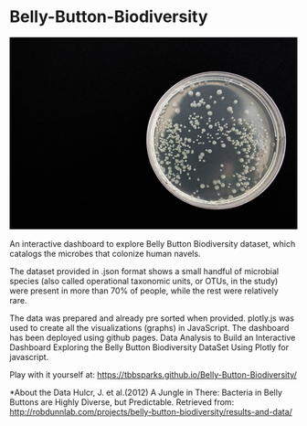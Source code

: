# Belly-Button-Biodiversity

![BBB](bacteria.jpg)

An interactive dashboard to explore Belly Button Biodiversity dataset, which catalogs the microbes that colonize human navels.  

The dataset provided in .json format shows a small handful of microbial species (also called operational taxonomic units, or OTUs, in the study) were present in more than 70% of people, while the rest were relatively rare.


The data was prepared and already pre sorted when provided. plotly.js was used to create all the visualizations (graphs) in JavaScript. The dashboard has been deployed using github pages.  Data Analysis to Build an Interactive Dashboard Exploring the Belly Button Biodiversity DataSet Using Plotly for javascript.

Play with it yourself at: 
https://tbbsparks.github.io/Belly-Button-Biodiversity/


*About the Data
Hulcr, J. et al.(2012) A Jungle in There: Bacteria in Belly Buttons are Highly Diverse, but Predictable. Retrieved from: http://robdunnlab.com/projects/belly-button-biodiversity/results-and-data/
